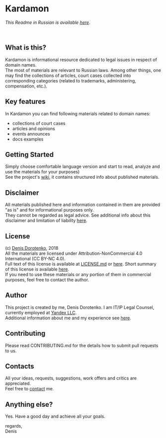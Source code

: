 # Kardamon

*This Readme in Russian is available [here](/Russian/README.md).*

<br>

## What is this?

Kardamon is informational resource dedicated to legal issues in respect of domain names. <br/>
The most of materials are relevant to Russian laws. Among other things, one may find the collections of articles, court cases collected into corresponding categories (related to trademarks, administering, compensation, etc.).<br/>

## Key features

In Kardamon you can find following materials related to domain names:
* collections of court cases 
* articles and opinions
* events announces 
* docs examples

## Getting Started

Simply choose comfortable language version and start to read, analyze and use the materials for your purposes)<br/>
See the project's [wiki](https://github.com/xCounsel/cardamom/wiki), it contains structured info about published materials.


## Disclaimer

All materials published here and information contained in them are provided "as is" and for informational purposes only.<br/>
They cannot be regarded as legal advice. See additional info about this disclaimer and limitation of liability [here](DISCLAIMER.md).


## License

(c) [Denis Dorotenko](http://linkedin.com/in/dorotenko/), 2018 <br/>
All the materials are licensed under Attribution-NonCommercial 4.0 International (CC BY-NC 4.0). <br/> 
Full text of this license is available at [LICENSE.md](LICENSE.md) or [here](https://creativecommons.org/licenses/by-nc/4.0/legalcode). Short summary of this license is available [here](https://creativecommons.org/licenses/by-nc/4.0/). <br/>
If you need to use these materials or any portion of them in commercial purposes, feel free to contact the author.

## Author

This project is created by me, Denis Dorotenko. I am IT/IP Legal Counsel, currently employed at [Yandex LLC](https://yandex.com/company/). <br/>
Additional information about me and my experience see [here](/English/AUTHOR.md).

## Contributing

Please read CONTRIBUTING.md for the details how to submit pull requests to us.

## Contacts

All your ideas, requests, suggestions, work offers and critics are appreciated.<br/> 
Feel free to [contact](/English/AUTHOR.md) me.

## Anything else?

Yes. Have a good day and achieve all your goals.

regards,<br/>
Denis
